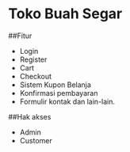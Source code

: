 # Toko Buah Segar



##Fitur
- Login
- Register
- Cart
- Checkout
- Sistem Kupon Belanja
- Konfirmasi pembayaran
- Formulir kontak
dan lain-lain.

##Hak akses
- Admin
- Customer
